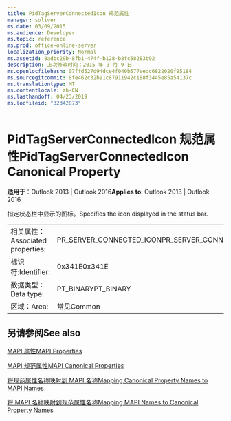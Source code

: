 ```yaml
---
title: PidTagServerConnectedIcon 规范属性
manager: soliver
ms.date: 03/09/2015
ms.audience: Developer
ms.topic: reference
ms.prod: office-online-server
localization_priority: Normal
ms.assetid: 8adbc29b-8fb1-474f-b128-b8fc58283b92
description: 上次修改时间：2015 年 3 月 9 日
ms.openlocfilehash: 07ffd527d94dce4f040b577eedc6822020f95184
ms.sourcegitcommit: 8fe462c32b91c87911942c188f3445e85a54137c
ms.translationtype: MT
ms.contentlocale: zh-CN
ms.lasthandoff: 04/23/2019
ms.locfileid: "32342873"
---
```

# <a name="pidtagserverconnectedicon-canonical-property"></a><span data-ttu-id="31761-103">PidTagServerConnectedIcon 规范属性</span><span class="sxs-lookup"><span data-stu-id="31761-103">PidTagServerConnectedIcon Canonical Property</span></span>

  
  
<span data-ttu-id="31761-104">**适用于**：Outlook 2013 | Outlook 2016</span><span class="sxs-lookup"><span data-stu-id="31761-104">**Applies to**: Outlook 2013 | Outlook 2016</span></span> 
  
<span data-ttu-id="31761-105">指定状态栏中显示的图标。</span><span class="sxs-lookup"><span data-stu-id="31761-105">Specifies the icon displayed in the status bar.</span></span>
  
|||
|:-----|:-----|
|<span data-ttu-id="31761-106">相关属性：</span><span class="sxs-lookup"><span data-stu-id="31761-106">Associated properties:</span></span>  <br/> |<span data-ttu-id="31761-107">PR_SERVER_CONNECTED_ICON</span><span class="sxs-lookup"><span data-stu-id="31761-107">PR_SERVER_CONNECTED_ICON</span></span>  <br/> |
|<span data-ttu-id="31761-108">标识符:</span><span class="sxs-lookup"><span data-stu-id="31761-108">Identifier:</span></span>  <br/> |<span data-ttu-id="31761-109">0x341E</span><span class="sxs-lookup"><span data-stu-id="31761-109">0x341E</span></span>  <br/> |
|<span data-ttu-id="31761-110">数据类型：</span><span class="sxs-lookup"><span data-stu-id="31761-110">Data type:</span></span>  <br/> |<span data-ttu-id="31761-111">PT_BINARY</span><span class="sxs-lookup"><span data-stu-id="31761-111">PT_BINARY</span></span>  <br/> |
|<span data-ttu-id="31761-112">区域：</span><span class="sxs-lookup"><span data-stu-id="31761-112">Area:</span></span>  <br/> |<span data-ttu-id="31761-113">常见</span><span class="sxs-lookup"><span data-stu-id="31761-113">Common</span></span>  <br/> |
   
## <a name="see-also"></a><span data-ttu-id="31761-114">另请参阅</span><span class="sxs-lookup"><span data-stu-id="31761-114">See also</span></span>



[<span data-ttu-id="31761-115">MAPI 属性</span><span class="sxs-lookup"><span data-stu-id="31761-115">MAPI Properties</span></span>](mapi-properties.md)
  
[<span data-ttu-id="31761-116">MAPI 规范属性</span><span class="sxs-lookup"><span data-stu-id="31761-116">MAPI Canonical Properties</span></span>](mapi-canonical-properties.md)
  
[<span data-ttu-id="31761-117">将规范属性名称映射到 MAPI 名称</span><span class="sxs-lookup"><span data-stu-id="31761-117">Mapping Canonical Property Names to MAPI Names</span></span>](mapping-canonical-property-names-to-mapi-names.md)
  
[<span data-ttu-id="31761-118">将 MAPI 名称映射到规范属性名称</span><span class="sxs-lookup"><span data-stu-id="31761-118">Mapping MAPI Names to Canonical Property Names</span></span>](mapping-mapi-names-to-canonical-property-names.md)

